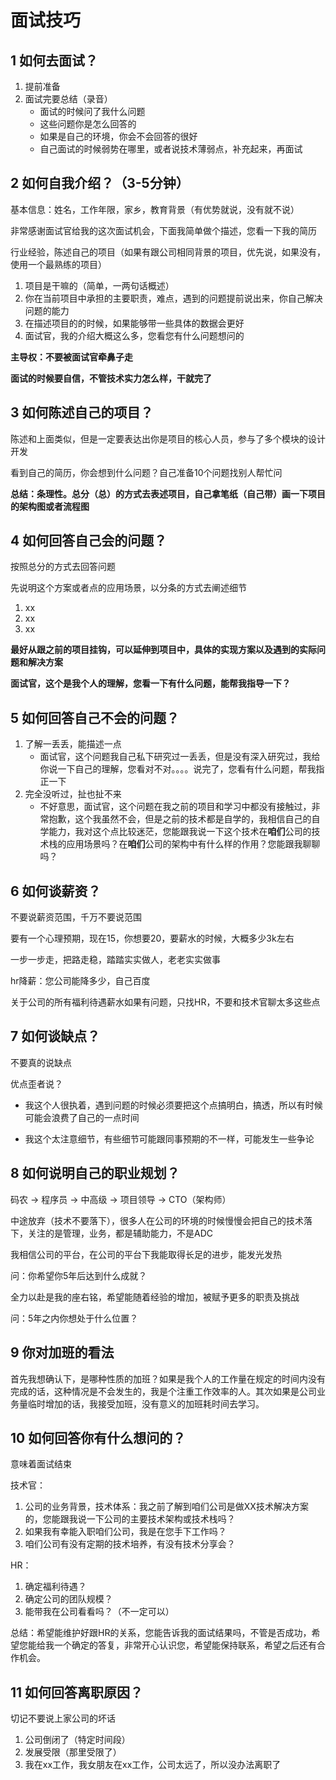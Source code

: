 # 面试技巧

## 1 如何去面试？

1. 提前准备
2. 面试完要总结（录音）
   - 面试的时候问了我什么问题
   - 这些问题你是怎么回答的
   - 如果是自己的环境，你会不会回答的很好
   - 自己面试的时候弱势在哪里，或者说技术薄弱点，补充起来，再面试

## 2 如何自我介绍？（3-5分钟）

基本信息：姓名，工作年限，家乡，教育背景（有优势就说，没有就不说）

非常感谢面试官给我的这次面试机会，下面我简单做个描述，您看一下我的简历

行业经验，陈述自己的项目（如果有跟公司相同背景的项目，优先说，如果没有，使用一个最熟练的项目）

1. 项目是干嘛的（简单，一两句话概述）
2. 你在当前项目中承担的主要职责，难点，遇到的问题提前说出来，你自己解决问题的能力
3. 在描述项目的的时候，如果能够带一些具体的数据会更好
4. 面试官，我的介绍大概这么多，您看您有什么问题想问的

**主导权：不要被面试官牵鼻子走**

**面试的时候要自信，不管技术实力怎么样，干就完了**

## 3 如何陈述自己的项目？

陈述和上面类似，但是一定要表达出你是项目的核心人员，参与了多个模块的设计开发

看到自己的简历，你会想到什么问题？自己准备10个问题找别人帮忙问

**总结：条理性。总分（总）的方式去表述项目，自己拿笔纸（自己带）画一下项目的架构图或者流程图**

## 4 如何回答自己会的问题？

按照总分的方式去回答问题

先说明这个方案或者点的应用场景，以分条的方式去阐述细节

1. xx
2. xx
3. xx

**最好从跟之前的项目挂钩，可以延伸到项目中，具体的实现方案以及遇到的实际问题和解决方案**

**面试官，这个是我个人的理解，您看一下有什么问题，能帮我指导一下？**

## 5 如何回答自己不会的问题？

1. 了解一丢丢，能描述一点
   - 面试官，这个问题我自己私下研究过一丢丢，但是没有深入研究过，我给你说一下自己的理解，您看对不对。。。。说完了，您看有什么问题，帮我指正一下
2. 完全没听过，扯也扯不来
   - 不好意思，面试官，这个问题在我之前的项目和学习中都没有接触过，非常抱歉，这个我虽然不会，但是之前的技术都是自学的，我相信自己的自学能力，我对这个点比较迷茫，您能跟我说一下这个技术在**咱们**公司的技术栈的应用场景吗？在**咱们**公司的架构中有什么样的作用？您能跟我聊聊吗？

## 6 如何谈薪资？

不要说薪资范围，千万不要说范围

要有一个心理预期，现在15，你想要20，要薪水的时候，大概多少3k左右

一步一步走，把路走稳，踏踏实实做人，老老实实做事

hr降薪：您公司能降多少，自己百度

关于公司的所有福利待遇薪水如果有问题，只找HR，不要和技术官聊太多这些点

## 7 如何谈缺点？

不要真的说缺点

优点歪者说？

- 我这个人很执着，遇到问题的时候必须要把这个点搞明白，搞透，所以有时候可能会浪费了自己的一点时间

- 我这个太注意细节，有些细节可能跟同事预期的不一样，可能发生一些争论

## 8 如何说明自己的职业规划？

码农 -> 程序员 -> 中高级 -> 项目领导 -> CTO（架构师）

中途放弃（技术不要落下），很多人在公司的环境的时候慢慢会把自己的技术落下，关注的是管理，业务，都是辅助能力，不是ADC

我相信公司的平台，在公司的平台下我能取得长足的进步，能发光发热



问：你希望你5年后达到什么成就？

全力以赴是我的座右铭，希望能随着经验的增加，被赋予更多的职责及挑战

问：5年之内你想处于什么位置？

## 9 你对加班的看法

首先我想确认下，是哪种性质的加班？如果是我个人的工作量在规定的时间内没有完成的话，这种情况是不会发生的，我是个注重工作效率的人。其次如果是公司业务量临时增加的话，我接受加班，没有意义的加班耗时间去学习。

## 10 如何回答你有什么想问的？

意味着面试结束

技术官：

1. 公司的业务背景，技术体系：我之前了解到咱们公司是做XX技术解决方案的，您能跟我说一下公司的主要技术架构或技术栈吗？
2. 如果我有幸能入职咱们公司，我是在您手下工作吗？
3. 咱们公司有没有定期的技术培养，有没有技术分享会？

HR：

1. 确定福利待遇？
2. 确定公司的团队规模？
3. 能带我在公司看看吗？（不一定可以）

总结：希望能维护好跟HR的关系，您能告诉我的面试结果吗，不管是否成功，希望您能给我一个确定的答复，非常开心认识您，希望能保持联系，希望之后还有合作机会。

## 11 如何回答离职原因？

切记不要说上家公司的坏话

1. 公司倒闭了（特定时间段）
2. 发展受限（那里受限了）
3. 我在xx工作，我女朋友在xx工作，公司太远了，所以没办法离职了

















